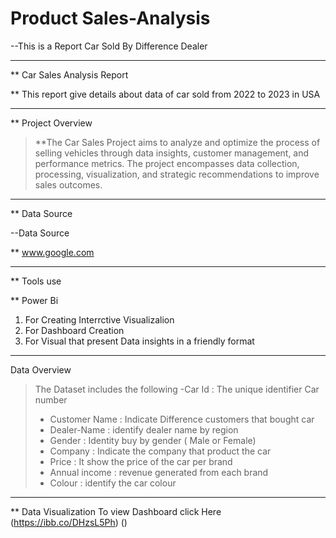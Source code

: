 # Product Sales-Analysis
--This is a  Report Car Sold By Difference Dealer
____
** Car Sales Analysis Report

** This report give details about data of car sold from 2022 to 2023 in USA
____
** Project Overview

>**The Car Sales Project aims to analyze and optimize the process of selling vehicles through data insights, customer management, and performance metrics. The project encompasses data collection, processing, visualization, and strategic recommendations to improve sales outcomes.
____
** Data Source 

--Data Source 

** www.google.com

____
** Tools use

** Power Bi
   1. For Creating Interrctive Visualizalion
   2. For Dashboard Creation
   3. For Visual that present Data insights in a friendly format
____
Data Overview

> The Dataset includes the following 
>-Car Id : The unique identifier Car number 
>- Customer Name : Indicate Difference customers that bought car
>- Dealer-Name : identify dealer name by region
>- Gender : Identity buy by gender ( Male or Female)
>- Company : Indicate the company that product the car
>- Price : It show the price of the car per brand
>- Annual income : revenue generated from each brand
>- Colour : identify the car colour
____

** Data Visualization 
 To view Dashboard click Here (https://ibb.co/DHzsL5Ph) ()
